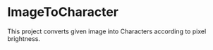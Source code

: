 # ImageToCharacter
This project converts given image into Characters according to pixel brightness.
